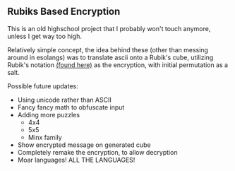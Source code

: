 <h2>Rubiks Based Encryption</h2>
<p>This is an old highschool project that I probably won't touch anymore, unless I get way too high.</p>
<p>Relatively simple concept, the idea behind these (other than messing around in esolangs) was to translate ascii onto a Rubik's cube, utilizing Rubik's notation <a href="https://jperm.net/3x3/moves">(found here)</a> as the encryption, with initial permutation as a salt.</p>
<p>Possible future updates:</p>
<ul>
  <li>Using unicode rather than ASCII</li>
  <li>Fancy fancy math to obfuscate input</li>
  <li>Adding more puzzles
    <ul>
      <li>4x4</li>
      <li>5x5</li>
      <li>Minx family</li>
    </ul>
  </li>
  <li>Show encrypted message on generated cube</li>
  <li>Completely remake the encryption, to allow decryption</li>
  <li>Moar languages! ALL THE LANGUAGES!</li>
</ul>
